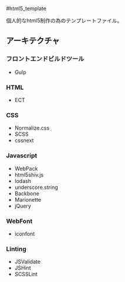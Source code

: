 #html5_template

個人的なhtml5制作の為のテンプレートファイル。

## アーキテクチャ
### フロントエンドビルドツール
*   Gulp

### HTML
*   ECT

### CSS
*   Normalize.css
*   SCSS
*   cssnext

### Javascript
*   WebPack
*   html5shiv.js
*   lodash
*   underscore.string
*   Backbone
*   Marionette
*   jQuery

### WebFont
*   iconfont

### Linting
*   JSValidate
*   JSHint
*   SCSSLint